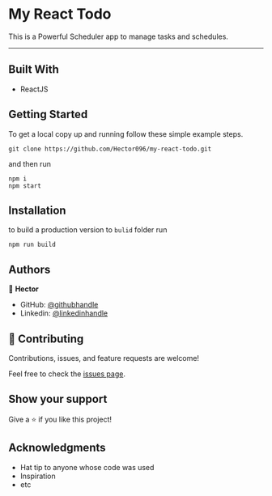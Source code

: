 # My React Todo

This is a Powerful Scheduler app to manage tasks and schedules.

---

## Built With

- ReactJS

## Getting Started

To get a local copy up and running follow these simple example steps.

```
git clone https://github.com/Hector096/my-react-todo.git
```

and then run

```
npm i
npm start
```

## Installation

to build a production version to `bulid` folder run

```
npm run build
```

## Authors
:bearded_person: **Hector**
  - GitHub: [@githubhandle](https://github.com/Hector096)
  - Linkedin: [@linkedinhandle](https://www.linkedin.com/in/vishal-verma-9191b8126/)


## 🤝 Contributing

Contributions, issues, and feature requests are welcome!

Feel free to check the [issues page](https://github.com/Hector096/my-react-todo.git/issues).

## Show your support

Give a ⭐️ if you like this project!

## Acknowledgments

- Hat tip to anyone whose code was used
- Inspiration
- etc
